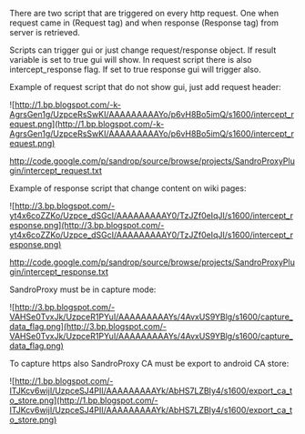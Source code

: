There are two script that are triggered on every http request.
One when request came in (Request tag) and when response (Response tag) from server is retrieved.

Scripts can trigger gui or just change request/response object.
If result variable is set to true gui will show.
In request script there is also intercept\_response flag.
If set to true response gui will trigger also.

Example of request script that do not show gui, just add request header:

![http://1.bp.blogspot.com/-k-AgrsGen1g/UzpceRsSwKI/AAAAAAAAAYo/p6vH8Bo5imQ/s1600/intercept_request.png](http://1.bp.blogspot.com/-k-AgrsGen1g/UzpceRsSwKI/AAAAAAAAAYo/p6vH8Bo5imQ/s1600/intercept_request.png)

http://code.google.com/p/sandrop/source/browse/projects/SandroProxyPlugin/intercept_request.txt


Example of response script that change content on wiki pages:

![http://3.bp.blogspot.com/-yt4x6coZZKo/Uzpce_dSGcI/AAAAAAAAAY0/TzJZf0eIqJI/s1600/intercept_response.png](http://3.bp.blogspot.com/-yt4x6coZZKo/Uzpce_dSGcI/AAAAAAAAAY0/TzJZf0eIqJI/s1600/intercept_response.png)

http://code.google.com/p/sandrop/source/browse/projects/SandroProxyPlugin/intercept_response.txt

SandroProxy must be in capture mode:

![http://3.bp.blogspot.com/-VAHSe0TvxJk/UzpceR1PYuI/AAAAAAAAAYs/4AvxUS9YBlg/s1600/capture_data_flag.png](http://3.bp.blogspot.com/-VAHSe0TvxJk/UzpceR1PYuI/AAAAAAAAAYs/4AvxUS9YBlg/s1600/capture_data_flag.png)

To capture https also SandroProxy CA must be export to android CA store:

![http://1.bp.blogspot.com/-ITJKcv6wijI/UzpceSJ4PII/AAAAAAAAAYk/AbHS7LZBIy4/s1600/export_ca_to_store.png](http://1.bp.blogspot.com/-ITJKcv6wijI/UzpceSJ4PII/AAAAAAAAAYk/AbHS7LZBIy4/s1600/export_ca_to_store.png)